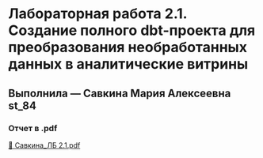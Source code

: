 # Лабораторная работа 2.1. Создание полного dbt-проекта для преобразования необработанных данных в аналитические витрины

## Выполнила — Савкина Мария Алексеевна st_84

### Отчет в .pdf

[📄 Савкина_ЛБ 2.1.pdf](./Савкина_ЛБ%202.1.pdf)
